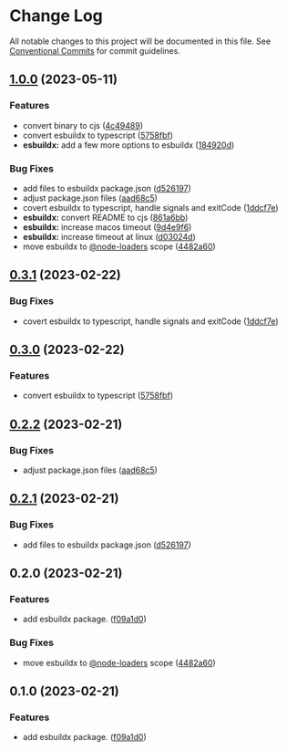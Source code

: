 # Change Log

All notable changes to this project will be documented in this file.
See [Conventional Commits](https://conventionalcommits.org) for commit guidelines.

## [1.0.0](https://github.com/node-loaders/loaders/compare/esbuildx@0.1.0...esbuildx@1.0.0) (2023-05-11)


### Features

* convert binary to cjs ([4c49489](https://github.com/node-loaders/loaders/commit/4c49489b00790203080526d69e8fe09139961edd))
* convert esbuildx to typescript ([5758fbf](https://github.com/node-loaders/loaders/commit/5758fbfdefd2131ebb5468e72401d5986a8dca6d))
* **esbuildx:** add a few more options to esbuildx ([184920d](https://github.com/node-loaders/loaders/commit/184920d8b87c63b9e27194d7a5b41bda0f1a6225))


### Bug Fixes

* add files to esbuildx package.json ([d526197](https://github.com/node-loaders/loaders/commit/d5261978547539183ad9af04f2bf5bb51366d91b))
* adjust package.json files ([aad68c5](https://github.com/node-loaders/loaders/commit/aad68c5ca71825bd2ddc403f1194daaeffb9dad4))
* covert esbuildx to typescript, handle signals and exitCode ([1ddcf7e](https://github.com/node-loaders/loaders/commit/1ddcf7e9d2843eefc3a83dd48134b2f74ffca7fb))
* **esbuildx:** convert README to cjs ([861a6bb](https://github.com/node-loaders/loaders/commit/861a6bb6d0e5b3634c3f9a2d66d8549ce1ab5f4f))
* **esbuildx:** increase macos timeout ([9d4e9f6](https://github.com/node-loaders/loaders/commit/9d4e9f63d65e8b3ffa7ea7230bfad125baf6cf14))
* **esbuildx:** increase timeout at linux ([d03024d](https://github.com/node-loaders/loaders/commit/d03024d99ea51051d1dab2523706b3bc3d369bcb))
* move esbuildx to [@node-loaders](https://github.com/node-loaders) scope ([4482a60](https://github.com/node-loaders/loaders/commit/4482a60d3080f0c27cf6e4bd1ca403d2c2a5c584))



## [0.3.1](https://github.com/node-loaders/loaders/compare/@node-loaders/esbuildx@0.3.0...@node-loaders/esbuildx@0.3.1) (2023-02-22)


### Bug Fixes

* covert esbuildx to typescript, handle signals and exitCode ([1ddcf7e](https://github.com/node-loaders/loaders/commit/1ddcf7e9d2843eefc3a83dd48134b2f74ffca7fb))



## [0.3.0](https://github.com/node-loaders/loaders/compare/@node-loaders/esbuildx@0.2.2...@node-loaders/esbuildx@0.3.0) (2023-02-22)


### Features

* convert esbuildx to typescript ([5758fbf](https://github.com/node-loaders/loaders/commit/5758fbfdefd2131ebb5468e72401d5986a8dca6d))



## [0.2.2](https://github.com/node-loaders/loaders/compare/@node-loaders/esbuildx@0.2.1...@node-loaders/esbuildx@0.2.2) (2023-02-21)


### Bug Fixes

* adjust package.json files ([aad68c5](https://github.com/node-loaders/loaders/commit/aad68c5ca71825bd2ddc403f1194daaeffb9dad4))



## [0.2.1](https://github.com/node-loaders/loaders/compare/@node-loaders/esbuildx@0.2.0...@node-loaders/esbuildx@0.2.1) (2023-02-21)


### Bug Fixes

* add files to esbuildx package.json ([d526197](https://github.com/node-loaders/loaders/commit/d5261978547539183ad9af04f2bf5bb51366d91b))



## 0.2.0 (2023-02-21)


### Features

* add esbuildx package. ([f09a1d0](https://github.com/node-loaders/loaders/commit/f09a1d0cc20de1685a2b8c52dce7cc86c0ad12e8))


### Bug Fixes

* move esbuildx to [@node-loaders](https://github.com/node-loaders) scope ([4482a60](https://github.com/node-loaders/loaders/commit/4482a60d3080f0c27cf6e4bd1ca403d2c2a5c584))



## 0.1.0 (2023-02-21)


### Features

* add esbuildx package. ([f09a1d0](https://github.com/node-loaders/loaders/commit/f09a1d0cc20de1685a2b8c52dce7cc86c0ad12e8))
